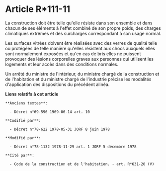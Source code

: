 # Article R*111-11

La construction doit être telle qu'elle résiste dans son ensemble et dans chacun de ses éléments à l'effet combiné de son
propre poids, des charges climatiques extrêmes et des surcharges correspondant à son usage normal. 

Les surfaces vitrées doivent être réalisées avec des verres de qualité telle ou protégées de telle manière qu'elles résistent
aux chocs auxquels elles sont normalement exposées et qu'en cas de bris elles ne puissent provoquer des lésions corporelles
graves aux personnes qui utilisent les logements et leur accès dans des conditions normales. 

Un arrêté du ministre de l'intérieur, du ministre chargé de la construction et de l'habitation et du ministre chargé de
l'industrie précise les modalités d'application des dispositions du précédent alinéa.

**Liens relatifs à cet article**

	**Anciens textes**:

	  - Décret n°69-596 1969-06-14 art. 10

	**Codifié par**:

	  - Décret n°78-622 1978-05-31 JORF 8 juin 1978

	**Modifié par**:

	  - Décret n°78-1132 1978-11-29 art. 1 JORF 5 décembre 1978

	**Cité par**:

	  - Code de la construction et de l'habitation. - art. R*631-20 (V)
